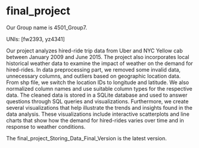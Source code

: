 # final_project
Our Group name is 4501_Group7. 

UNIs: [fw2393, yz4341]

Our project analyzes hired-ride trip data from Uber and NYC Yellow cab between January 2009 and June 2015. The project also incorporates local historical weather data to examine the impact of weather on the demand for hired-rides.  In data preprocessing part, we removed some invalid data, unnecessary columns, and outliers based on geographic location data. From shp file, we switch the location IDs to longitude and latitude. We also normalized column names and use suitable column types for the respective data. The cleaned data is stored in a SQLite database and used to answer questions through SQL queries and visualizations.  Furthermore, we create several visualizations that help illustrate the trends and insights found in the data analysis. These visualizations include interactive scatterplots and line charts that show how the demand for hired-rides varies over time and in response to weather conditions. 

The final_project_Storing_Data_Final_Version is the latest version.
